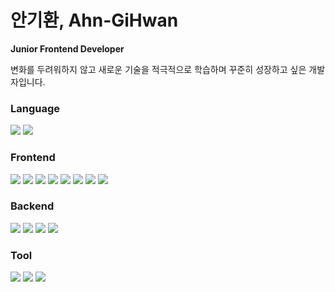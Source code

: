 # **안기환, Ahn-GiHwan**
**Junior Frontend Developer**

변화를 두려워하지 않고 새로운 기술을 적극적으로 학습하며 꾸준히 성장하고 싶은 개발자입니다.

### **Language**

<img src="https://img.shields.io/badge/JavaScript-F7DF1E?style=for-the-badge&logo=JavaScript&logoColor=white"/> <img src="https://img.shields.io/badge/TypeScript-3178C6?style=for-the-badge&logo=TypeScript&logoColor=white"/>

### **Frontend**

<img src="https://img.shields.io/badge/React-61DAFB?style=for-the-badge&logo=React&logoColor=white"/> <img src="https://img.shields.io/badge/React_Native-0099E5?style=for-the-badge&logo=React&logoColor=white"/> <img src="https://img.shields.io/badge/Styled_Components-DB7093?style=for-the-badge&logo=styled-components&logoColor=white"/></a> <img src="https://img.shields.io/badge/React_Query-FF4154?style=for-the-badge&logo=react-query&logoColor=white"/></a> <img src="https://img.shields.io/badge/Redux-764ABC?style=for-the-badge&logo=Redux&logoColor=white"/></a> <img src="https://img.shields.io/badge/Storybook-FF4785?style=for-the-badge&logo=Storybook&logoColor=white"/></a> <img src="https://img.shields.io/badge/Webpack-8DD6F9?style=for-the-badge&logo=webpack&logoColor=white"/></a> <img src="https://img.shields.io/badge/Babel-F9DC3E?style=for-the-badge&logo=Babel&logoColor=white"/></a>

### **Backend**

<img src="https://img.shields.io/badge/Node.js-339933?style=for-the-badge&logo=Node.js&logoColor=white"/> <img src="https://img.shields.io/badge/Express-000000?style=for-the-badge&logo=Express&logoColor=white"/> <img src="https://img.shields.io/badge/MongoDB-47A248?style=for-the-badge&logo=MongoDB&logoColor=white"/> <img src="https://img.shields.io/badge/MySQL-4479A1?style=for-the-badge&logo=MySQL&logoColor=white"/>

### **Tool**

<img src="https://img.shields.io/badge/Netlify-00C7B7?style=for-the-badge&logo=Netlify&logoColor=white"/></a> <img src="https://img.shields.io/badge/Heroku-430098?style=for-the-badge&logo=Heroku&logoColor=white"/></a> <img src="https://img.shields.io/badge/Postman-FF6C37?style=for-the-badge&logo=Postman&logoColor=white"/></a> 

